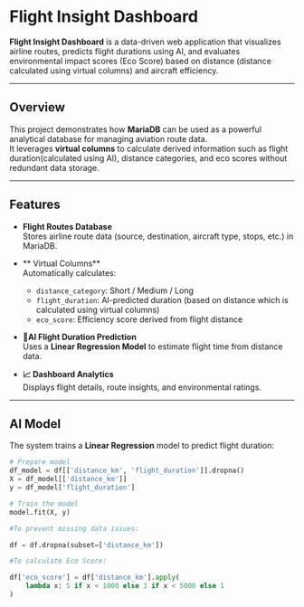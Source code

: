# Flight Insight Dashboard

**Flight Insight Dashboard** is a data-driven web application that visualizes airline routes, predicts flight durations using AI, and evaluates environmental impact scores (Eco Score) based on distance (distance calculated using virtual columns) and aircraft efficiency.

---

## Overview

This project demonstrates how **MariaDB** can be used as a powerful analytical database for managing aviation route data.  
It leverages **virtual columns** to calculate derived information such as flight duration(calculated using AI), distance categories, and eco scores without redundant data storage.

---

## Features

- **Flight Routes Database**  
  Stores airline route data (source, destination, aircraft type, stops, etc.) in MariaDB.

- ** Virtual Columns**  
  Automatically calculates:
  - `distance_category`: Short / Medium / Long
  - `flight_duration`: AI-predicted duration (based on distance which is calculated using virtual columns)
  - `eco_score`: Efficiency score derived from flight distance

- **🤖AI Flight Duration Prediction**  
  Uses a **Linear Regression Model** to estimate flight time from distance data.

- **📈 Dashboard Analytics**  
  Displays flight details, route insights, and environmental ratings.

---


## AI Model

The system trains a **Linear Regression** model to predict flight duration:

```python
# Prepare model
df_model = df[['distance_km', 'flight_duration']].dropna()
X = df_model[['distance_km']]
y = df_model['flight_duration']

# Train the model
model.fit(X, y)

#To prevent missing data issues:

df = df.dropna(subset=['distance_km'])

#To calculate Eco Score:

df['eco_score'] = df['distance_km'].apply(
    lambda x: 5 if x < 1000 else 3 if x < 5000 else 1
)
